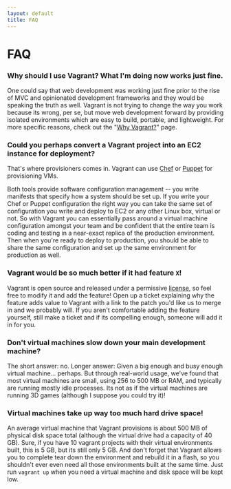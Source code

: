 ```yaml
---
layout: default
title: FAQ
---
```


<h1 class="top">FAQ</h1>

### Why should I use Vagrant? What I'm doing now works just fine.

One could say that web development was working just fine prior to
the rise of MVC and opinionated development frameworks and they would
be speaking the truth as well. Vagrant is not trying to change the way
you work because its wrong, per se, but move web development forward
by providing isolated environments which are easy to build, portable,
and lightweight. For more specific reasons, check out the "[Why Vagrant?](/docs/getting-started/why.html)" page.

### Could you perhaps convert a Vagrant project into an EC2 instance for deployment?

That's where provisioners comes in. Vagrant can use [Chef](http://www.opscode.com/chef) or 
[Puppet](http://www.puppetlabs.com/puppet) for provisioning VMs. 

Both tools provide software configuration management -- you write manifests that specify 
how a system should be set up. If you write your Chef or Puppet configuration the right way 
you can take the same set of configuration you write and deploy to EC2 or any other Linux box, virtual or not.
So with Vagrant you can essentially pass around a virtual machine configuration amongst
your team and be confident that the entire team is coding and testing in a near-exact
replica of the production environment. Then when you're ready to deploy to production,
you should be able to share the same configuration and set up the same environment
for production as well.

### Vagrant would be so much better if it had feature `X`!

Vagrant is open source and released under a permissive [license](/license.html),
so feel free to modify it and add the feature! Open up a ticket
explaining why the feature adds value to Vagrant with a link to the
patch you'd like us to merge in and we probably will. If you aren't comfortable
adding the feature yourself, still make a ticket and if its compelling
enough, someone will add it in for you.

### Don't virtual machines slow down your main development machine?

The short answer: no. Longer answer: Given a big enough and busy enough virtual machine... perhaps. But through real-world
usage, we've found that most virtual machines are small, using 256 to 500 MB or RAM,
and typically are running mostly idle processes. Its not as if the virtual machines
are running 3D games (although I suppose you could try it)!

### Virtual machines take up way too much hard drive space!

An average virtual machine that Vagrant provisions is about 500 MB of physical
disk space total (although the virtual drive had a capacity
of 40 GB). Sure, if you have 10 vagrant projects with their virtual environments built,
this is 5 GB, but its still only 5 GB. And don't forget that Vagrant allows you to complete
tear down the environment and rebuild it in a flash, so you shouldn't ever even need all
those environments built at the same time. Just run `vagrant up` when you need a virtual
machine and disk space will be kept low.
